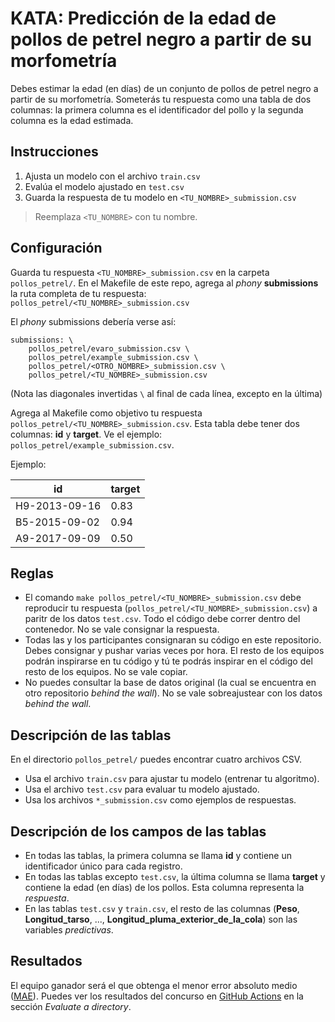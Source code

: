 # KATA: Predicción de la edad de pollos de petrel negro a partir de su morfometría

Debes estimar la edad (en días) de un conjunto de pollos de petrel negro a partir de su morfometría.
Someterás tu respuesta como una tabla de dos columnas: la primera columna es el identificador del
pollo y la segunda columna es la edad estimada.

## Instrucciones

1. Ajusta un modelo con el archivo `train.csv`
1. Evalúa el modelo ajustado en `test.csv`
1. Guarda la respuesta de tu modelo en `<TU_NOMBRE>_submission.csv`

> Reemplaza `<TU_NOMBRE>` con tu nombre.

## Configuración

Guarda tu respuesta `<TU_NOMBRE>_submission.csv` en la carpeta `pollos_petrel/`. En el Makefile de
este repo, agrega al _phony_ **submissions** la ruta completa de tu respuesta:
`pollos_petrel/<TU_NOMBRE>_submission.csv`

El _phony_ submissions debería verse así:

```
submissions: \
    pollos_petrel/evaro_submission.csv \
    pollos_petrel/example_submission.csv \
    pollos_petrel/<OTRO_NOMBRE>_submission.csv \
    pollos_petrel/<TU_NOMBRE>_submission.csv
```

(Nota las diagonales invertidas `\` al final de cada línea, excepto en la última)

Agrega al Makefile como objetivo tu respuesta `pollos_petrel/<TU_NOMBRE>_submission.csv`. Esta tabla
debe tener dos columnas: **id** y **target**. Ve el ejemplo: `pollos_petrel/example_submission.csv`.

Ejemplo:

 id           | target
--------------|--------
H9-2013-09-16 | 0.83
B5-2015-09-02 | 0.94
A9-2017-09-09 | 0.50

## Reglas

- El comando `make pollos_petrel/<TU_NOMBRE>_submission.csv` debe reproducir tu respuesta
  (`pollos_petrel/<TU_NOMBRE>_submission.csv`) a paritr de los datos `test.csv`. Todo el código debe
  correr dentro del contenedor. No se vale consignar la respuesta.
- Todas las y los participantes consignaran su código en este repositorio. Debes consignar y pushar
  varias veces por hora. El resto de los equipos podrán inspirarse en tu código y tú te podrás
  inspirar en el código del resto de los equipos. No se vale copiar.
- No puedes consultar la base de datos original (la cual se encuentra en otro repositorio _behind
  the wall_). No se vale sobreajustear con los datos _behind the wall_.

## Descripción de las tablas
En el directorio `pollos_petrel/` puedes encontrar cuatro archivos CSV.

- Usa el archivo `train.csv` para ajustar tu modelo (entrenar tu algoritmo).
- Usa el archivo `test.csv` para evaluar tu modelo ajustado.
- Usa los archivos `*_submission.csv` como ejemplos de respuestas.

## Descripción de los campos de las tablas
- En todas las tablas, la primera columna se llama **id** y contiene un identificador único para
  cada registro.
- En todas las tablas excepto `test.csv`, la última columna se llama **target** y contiene la edad
  (en días) de los pollos. Esta columna representa la _respuesta_.
- En las tablas `test.csv` y `train.csv`, el resto de las columnas (**Peso**, **Longitud_tarso**,
  ..., **Longitud_pluma_exterior_de_la_cola**) son las variables _predictivas_.

## Resultados
El equipo ganador será el que obtenga el menor error absoluto medio
([MAE](https://en.wikipedia.org/wiki/Mean_absolute_error)). Puedes ver los resultados del concurso
en [GitHub Actions](https://github.com/IslasGECI/ctf_kata/actions) en la sección _Evaluate a
directory_.
